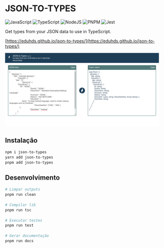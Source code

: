 # JSON-TO-TYPES

![JavaScript](https://img.shields.io/badge/javascript-%23323330.svg?style=for-the-badge&logo=javascript&logoColor=%23F7DF1E)
![TypeScript](https://img.shields.io/badge/typescript-%23007ACC.svg?style=for-the-badge&logo=typescript&logoColor=white)
![NodeJS](https://img.shields.io/badge/node.js-6DA55F?style=for-the-badge&logo=node.js&logoColor=white)
![PNPM](https://img.shields.io/badge/pnpm-%234a4a4a.svg?style=for-the-badge&logo=pnpm&logoColor=f69220)
![Jest](https://img.shields.io/badge/-jest-%23C21325?style=for-the-badge&logo=jest&logoColor=white)

Get types from your JSON data to use in TypeScript.

[https://eduhds.github.io/json-to-types/](https://eduhds.github.io/json-to-types/)

<img src="screenshot.png" />

<!-- [Documentação](https://<username>.github.io/<repository>) -->

## Instalação

```sh
npm i json-to-types
yarn add json-to-types
pnpm add json-to-types
```

## Desenvolvimento

```sh
# Limpar outputs
pnpm run clean

# Compilar lib
pnpm run tsc

# Executar testes
pnpm run test

# Gerar documentação
pnpm run docs
```
